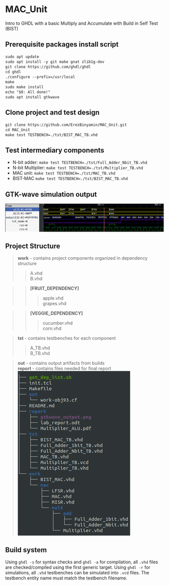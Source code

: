# MAC_Unit
Intro to GHDL with a basic Multiply and Accumulate with Build in Self Test (BIST)

## Prerequisite packages install script
```
sudo apt update
sudo apt install -y git make gnat zlib1g-dev
git clone https://github.com/ghdl/ghdl
cd ghdl
./configure --prefix=/usr/local
make
sudo make install
echo "$0: All done!"
sudo apt install gtkwave
```

## Clone project and test design
```
git clone https://github.com/ErezBinyamin/MAC_Unit.git
cd MAC_Unit
make test TESTBENCH=./tst/BIST_MAC_TB.vhd
```

## Test intermediary components
- N-bit adder: ```make test TESTBENCH=./tst/Full_Adder_Nbit_TB.vhd```  
- N-bit Multiplier: ```make test TESTBENCH=./tst/Multiplier_TB.vhd```  
- MAC unit: ```make test TESTBENCH=./tst/MAC_TB.vhd```  
- BIST-MAC ```make test TESTBENCH=./tst/BIST_MAC_TB.vhd```  

## GTK-wave simulation output
![output](report/gtkwave_output.png)

## Project Structure
> **work** - contains project components organized in dependency structure
> > A.vhd  
> > B.vhd  


> > **\[FRUIT_DEPENDENCY\]**  
> > > apple.vhd  
> > > grapes.vhd  


> > **\[VEGGIE_DEPENDENCY\]**  
> > > cucumber.vhd  
> > > corn.vhd  

> **tst** - contains testbenches for each component  
> > A_TB.vhd  
> > B_TB.vhd  

> **out** - contains output artifacts from builds  
> **report** - contains files needed for final report  
![example](report/project_structure.png)

## Build system
Using `ghdl -s` for syntax checks and `ghdl -a` for compilation, all `.vhd` files are checked/compiled using the first generic target.
Using `ghdl -r` for simulations, all `.vhd` testbenches can be simulated into `.vcd` files. The testbench entity name must match the testbench filename.
